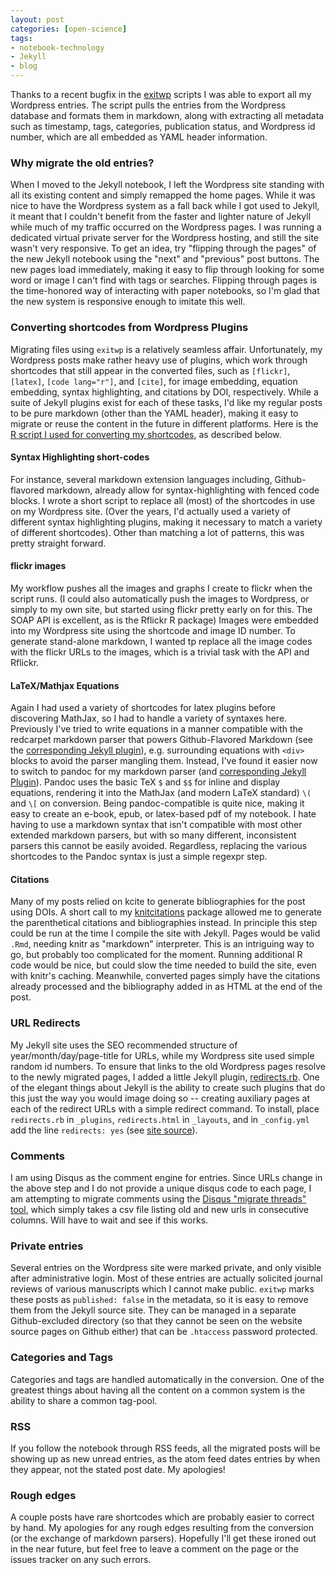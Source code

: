 ```yaml
---
layout: post
categories: [open-science]
tags: 
- notebook-technology
- Jekyll
- blog
---
```


Thanks to a recent bugfix in the [exitwp](https://github.com/thomasf/exitwp) scripts I was able to export all my Wordpress entries.  The script pulls the entries from the Wordpress database and formats them in markdown, along with extracting all metadata such as timestamp, tags, categories, publication status, and Wordpress id number, which are all embedded as YAML header information.  

### Why migrate the old entries?

When I moved to the Jekyll notebook, I left the Wordpress site standing with all its existing content and simply remapped the home pages. While it was nice to have the Wordpress system as a fall back while I got used to Jekyll, it meant that I couldn't benefit from the faster and lighter nature of Jekyll while much of my traffic occurred on the Wordpress pages.  I was running a dedicated virtual private server for the Wordpress hosting, and still the site wasn't very responsive.  To get an idea, try "flipping through the pages" of the new Jekyll notebook using the "next" and "previous" post buttons.  The new pages load immediately, making it easy to flip through looking for some word or image I can't find with tags or searches. Flipping through pages is the time-honored way of interacting with paper notebooks, so I'm glad that the new system is responsive enough to imitate this well.  


### Converting shortcodes from Wordpress Plugins

Migrating files using `exitwp` is a relatively seamless affair.  Unfortunately, my Wordpress posts make rather heavy use of plugins, which work through shortcodes that still appear in the converted files, such as `[flickr]`, `[latex]`, `[code lang="r"]`, and `[cite]`, for image embedding, equation embedding, syntax highlighting, and citations by DOI, respectively.  While a suite of Jekyll plugins exist for each of these tasks, I'd like my regular posts to be pure markdown (other than the YAML header), making it easy to migrate or reuse the content in the future in different platforms.  Here is the [R script I used for converting my shortcodes](https://github.com/cboettig/sandbox/blob/c489da83ca7a78345b7981be4de5933ae7d63ac0/shortcodes.R), as described below.  

#### Syntax Highlighting short-codes

For instance, several markdown extension languages including, Github-flavored markdown, already allow for syntax-highlighting with fenced code blocks.  I wrote a short script to replace all (most) of the shortcodes in use on my Wordpress site.  (Over the years, I'd actually used a variety of different syntax highlighting plugins, making it necessary to match a variety of different shortcodes).  Other than matching a lot of patterns, this was pretty straight forward.  

#### flickr images

My workflow pushes all the images and graphs I create to flickr when the script runs.  (I could also automatically push the images to Wordpress, or simply to my own site, but started using flickr pretty early on for this.  The SOAP API is excellent, as is the Rflickr R package)  Images were embedded into my Wordpress site using the shortcode and image ID number. To generate stand-alone markdown, I wanted tp replace all the image codes with the flickr URLs to the images, which is a trivial task with the API and Rflickr.

#### LaTeX/Mathjax Equations

Again I had used a variety of shortcodes for latex plugins before discovering MathJax, so I had to handle a variety of syntaxes here. Previously I've tried to write equations in a manner compatible with the redcarpet markdown parser that powers Github-Flavored Markdown (see the [corresponding Jekyll plugin](https://github.com/nono/Jekyll-plugins)), e.g. surrounding equations with `<div>` blocks to avoid the parser mangling them.  Instead, I've found it easier now to switch to pandoc for my markdown parser (and [corresponding Jekyll Plugin](https://github.com/dsanson/jekyll-pandoc-plugin)).  Pandoc uses the basic TeX `$` and `$$` for inline and display equations, rendering it into the MathJax (and modern LaTeX standard) `\(` and `\[` on conversion. Being pandoc-compatible is quite nice, making it easy to create an e-book, epub, or latex-based pdf of my notebook.  I hate having to use a markdown syntax that isn't compatible with most other extended markdown parsers, but with so many different, inconsistent parsers this cannot be easily avoided. Regardless, replacing the various shortcodes to the Pandoc syntax is just a simple regexpr step.

#### Citations

Many of my posts relied on kcite to generate bibliographies for the post using DOIs.  A short call to my [knitcitations](http://www.carlboettiger.info/2012/05/30/knitcitations.html) package allowed me to generate the parenthetical citations and bibliographies instead. In principle this step could be run at the time I compile the site with Jekyll.  Pages would be valid `.Rmd`, needing knitr as "markdown" interpreter. This is an intriguing way to go, but probably too complicated for the moment.  Running additional R code would be nice, but could slow the time needed to build the site, even with knitr's caching.  Meanwhile, converted pages simply have the citations already processed and the bibliography added in as HTML at the end of the post.  

### URL Redirects

My Jekyll site uses the SEO recommended structure of year/month/day/page-title for URLs, while my Wordpress site used simple random id numbers.  To ensure that links to the old Wordpress pages resolve to the newly migrated pages, I added a little Jekyll plugin, [redirects.rb](https://github.com/cboettig/labnotebook/blob/master/_plugins/redirects.rb). One of the elegant things about Jekyll is the ability to create such plugins that do this just the way you would image doing so -- creating auxiliary pages at each of the redirect URLs with a simple redirect command. To install, place `redirects.rb` in `_plugins`, `redirects.html` in `_layouts`, and in `_config.yml` add the line `redirects: yes` (see [site source](https://github.com/cboettig/labnotebook)).


### Comments

I am using Disqus as the comment engine for entries.  Since URLs change in the above step and I do not provide a unique disqus code to each page, I am attempting to migrate comments using the [Disqus "migrate threads" tool](http://help.disqus.com/customer/portal/articles/286778-using-the-migration-tools), which simply takes a csv file listing old and new urls in consecutive columns.  Will have to wait and see if this works.  


### Private entries

Several entries on the Wordpress site were marked private, and only visible after administrative login. Most of these entries are actually solicited journal reviews of various manuscripts which I cannot make public. `exitwp` marks these posts as `published: false` in the metadata, so it is easy to remove them from the Jekyll source site. They can be managed in a separate Github-excluded directory (so that they cannot be seen on the website source pages on Github either) that can be `.htaccess` password protected.  

### Categories and Tags

Categories and tags are handled automatically in the conversion.  One of the greatest things about having all the content on a common system is the ability to share a common tag-pool.  

### RSS

If you follow the notebook through RSS feeds, all the migrated posts will be showing up as new unread entries, as the atom feed dates entries by when they appear, not the stated post date.  My apologies!

### Rough edges

A couple posts have rare shortcodes which are probably easier to correct by hand.  My apologies for any rough edges resulting from the conversion (or the exchange of markdown parsers).  Hopefully I'll get these ironed out in the near future, but feel free to leave a comment on the page or the issues tracker on any such errors.  
